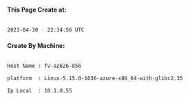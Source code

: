 
   
#### This Page Create at:

```bash

2023-04-30 - 22:34:56 UTC

```

#### Create By Machine:

```bash

Host Name : fv-az626-856

platform  : Linux-5.15.0-1036-azure-x86_64-with-glibc2.35

Ip Local  : 10.1.0.55

```

